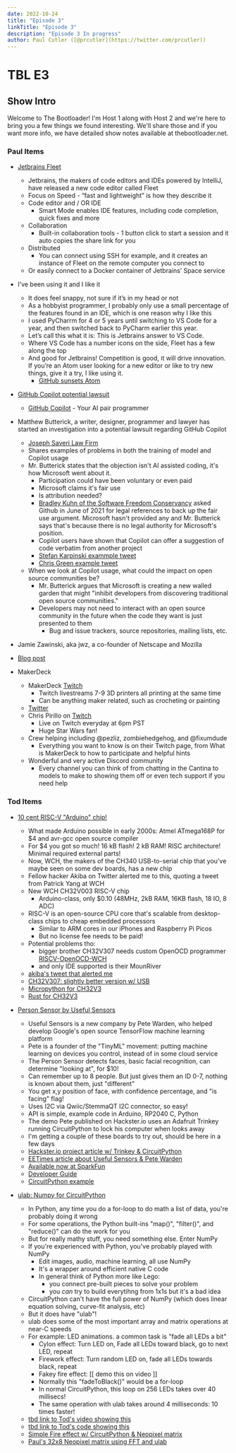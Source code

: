 ```yaml
---
date: 2022-10-24
title: "Episode 3"
linkTitle: "Episode 3"
description: "Episode 3 In progress"
author: Paul Cutler ([@prcutler](https://twitter.com/prcutler))
---
```

# TBL E3
## Show Intro

Welcome to The Bootloader!  I'm Host 1 along with Host 2 and we're here to bring you a few things we found interesting.  We'll share those and if you want more info, we have detailed show notes available at thebootloader.net.  

### Paul Items
* [Jetbrains Fleet](https://www.jetbrains.com/fleet/)
  * Jetbrains, the makers of code editors and IDEs powered by IntelliJ, have released a new code editor called Fleet
  * Focus on Speed - “fast and lightweight” is how they describe it
  * Code editor and / OR IDE
    * Smart Mode enables IDE features, including code completion, quick fixes and more
  * Collaboration
    * Built-in collaboration tools - 1 button click to start a session and it auto copies the share link for you
  * Distributed
    * You can connect using SSH for example, and it creates an instance of Fleet on the remote computer you connect to
  * Or easily connect to a Docker container of Jetbrains’ Space service

* I’ve been using it and I like it
  * It does feel snappy, not sure if it’s in my head or not
  * As a hobbyist programmer, I probably only use a small percentage of the features found in an IDE, which is one reason why I like this
  * I used PyCharrm for 4 or 5 years until switching to VS Code for a year, and then switched back to PyCharm earlier this year.
  * Let’s call this what it is:  This is Jetbrains answer to VS Code.
  * Where VS Code has a number icons on the side, Fleet has a few along the top
  * And good for Jetbrains! Competition is good, it will drive innovation.  If you’re an Atom user looking for a new editor or like to try new things, give it a try, I like using it.
    * [GitHub sunsets Atom](https://github.blog/2022-06-08-sunsetting-atom/)


* [GitHub Copilot potential lawsuit](https://githubcopilotinvestigation.com/)
  * [GitHub Copilot](https://github.com/features/copilot) - Your AI pair programmer
* Matthew Butterick, a writer, designer, programmer and lawyer has started an investigation into a potential lawsuit regarding GitHub Copilot
  * [Joseph Saveri Law Firm](https://www.saverilawfirm.com/our-cases/github-copilot-intellectual-property-investigation)
  * Shares examples of problems in both the training of model and Copilot usage
  * Mr. Butterick states that the objection isn't AI assisted coding, it's how Microsoft went about it.
    * Participation could have been voluntary or even paid
    * Microsoft claims it's fair use
    * Is attribution needed?
    * [Bradley Kuhn of the Software Freedom Conservancy](https://sfconservancy.org/blog/2022/feb/03/github-copilot-copyleft-gpl/) asked Github in June of 2021 for legal references to back up the fair use argument.  Microsoft hasn't provided any and Mr. Butterick says that's because there is no legal authority for Microsoft's position.
    * Copilot users have shown that Copilot can offer a suggestion of code verbatim from another project
    * [Stefan Karpinski exammple tweet](https://twitter.com/stefankarpinski/status/1410971061181681674)
    * [Chris Green example tweet](https://twitter.com/ChrisGr93091552/status/1539731632931803137)
  * When we look at Copilot usage, what could the impact on open source communities be?
    * Mr. Butterick argues that Microsoft is creating a new walled garden that might "inhibit developers from discovering traditional open source communities."
    * Developers may not need to interact with an open source community in the future when the code they want is just presented to them
      * Bug and issue trackers, source repositories, mailing lists, etc.
* Jamie Zawinski, aka jwz, a co-founder of Netscape and Mozilla
* [Blog post](https://www.jwz.org/blog/2022/10/copilot-lawsuit/)

* MakerDeck
  * MakerDeck [Twitch](https://www.twitch.tv/makerdeck)
    * Twitch livestreams 7-9 3D printers all printing at the same time
    * Can be anything maker related, such as crocheting or painting
  * [Twitter](https://twitter.com/makerdeck)
  * Chris Pirillo on [Twitch](https://www.twitch.tv/ChrisPirillo)
    * Live on Twitch everyday at 6pm PST
    * Huge Star Wars fan!
  * Crew helping including @pezliz, zombiehedgehog, and @fixumdude
    * Everything you want to know is on their Twitch page, from What is MakerDeck to how to participate and helpful hints
  * Wonderful and very active Discord community
    * Every channel you can think of from chatting in the Cantina to models to make to showing them off or even tech support if you need help



### Tod Items

* [10 cent RISC-V "Arduino" chip!](https://twitter.com/Patrick_RISCV/status/1580384430996484101)
  * What made Arduino possible in early 2000s: Atmel ATmega168P for $4 and avr-gcc open source compiler
  * For $4 you got so much! 16 kB flash! 2 kB RAM! RISC architecture! Minimal required external parts!
  * Now, WCH, the makers of the CH340 USB-to-serial chip that you've maybe seen on some dev boards, has a new chip
  * Fellow hacker Akiba on Twitter alerted me to this, quoting a tweet from Patrick Yang at WCH
  * New WCH CH32V003 RISC-V chip
    * Arduino-class, only $0.10 (48MHz, 2kB RAM, 16KB flash, 18 IO, 8 ADC)
  * RISC-V is an open-source CPU core that's scalable from desktop-class chips to cheap embedded processors
    * Similar to ARM cores in our iPhones and Raspberry Pi Picos
    * But no license fee needs to be paid!
  * Potential problems tho:
      * bigger brother CH32V307 needs custom OpenOCD programmer [RISCV-OpenOCD-WCH](https://github.com/newbrain/riscv-openocd-wch)
      * and only IDE supported is their MounRiver
  * [akiba's tweet that alerted me](https://twitter.com/freaklabs/status/1580560030146867200)
  * [CH32V307: slightly better version w/ USB](https://github.com/openwch/ch32v307)
  * [Micropython for CH32V3](https://github.com/r4d10n/micropython-wch-ch32v307/tree/master/ports/whc)
  * [Rust for CH32V3](https://docs.rs/ch32v3/latest/ch32v3/)

* [Person Sensor by Useful Sensors](https://www.sparkfun.com/products/21231)
  * Useful Sensors is a new company by Pete Warden, who helped develop Google's open source TensorFlow machine learning platform
  * Pete is a founder of the "TinyML" movement: putting machine learning on devices you control, instead of in some cloud service
  * The Person Sensor detects faces, basic facial recognition, can determine "looking at", for $10!
  * Can remember up to 8 people. But just gives them an ID 0-7, nothing is known about them, just "different"
  * You get x,y position of face, with confidence percentage, and "is facing" flag!
  * Uses I2C via Qwiic/StemmaQT I2C connector, so easy!
  * API is simple, example code in Arduino, RP2040 C, Python
  * The demo Pete published on Hackster.io uses an Adafruit Trinkey running CircuitPython to lock his computer when looks away
  * I'm getting a couple of these boards to try out, should be here in a few days
  * [Hackster.io project article w/ Trinkey & CircuitPython](https://www.hackster.io/petewarden/auto-lock-your-laptop-screen-with-a-person-sensor-7e0a35)
  * [EETimes article about Useful Sensors & Pete Warden](https://www.eetimes.com/pete-wardens-startup-puts-ai-in-the-sensor/)
  * [Available now at SparkFun](https://www.sparkfun.com/products/21231)
  * [Developer Guide](https://github.com/usefulsensors/person_sensor_docs/blob/main/README.md)
  * [CircuitPython example](https://github.com/usefulsensors/person_sensor_screen_lock/blob/main/code.py)


* [ulab: Numpy for CircuitPython](https://learn.adafruit.com/ulab-crunch-numbers-fast-with-circuitpython)
  * In Python, any time you do a for-loop to do math a list of data, you're probably doing it wrong
  * For some operations, the Python built-ins "map()", "filter()", and "reduce()" can do the work for you
  * But for really mathy stuff, you need something else.  Enter NumPy
  * If you're experienced with Python, you've probably played with NumPy
    * Edit images, audio, machine learning, all use NumPy
    * It's a wrapper around efficient native C code
    * In general think of Python more like Lego:
      * you connect pre-built pieces to solve your problem
      * you _can_ try to build everytihng from 1x1s but it's a bad idea
  * CircuitPython can't have the full power of NumPy  (which does linear equation solving, curve-fit analysis, etc)
  * But it does have "ulab"!
  * ulab does some of the most important array and matrix operations at near-C speeds
  * For example: LED animations. a common task is "fade all LEDs a bit"
    * Cylon effect: Turn LED on, Fade all LEDs toward black, go to next LED, repeat
    * Firework effect: Turn random LED on, fade all LEDs towards black, repeat
    * Fakey fire effect: [[ demo this on video ]]
    * Normally this "fadeToBlack()" would be a for-loop
    * In normal CircuitPython, this loop on 256 LEDs takes over 40 millisecs!
    * The same operation with ulab takes around 4 milliseconds:  10 times faster!
  * [tbd link to Tod's video showing this]()
  * [tbd link to Tod's code showing this]()
  * [Simple Fire effect w/ CircuitPython & Neopixel matrix](https://twitter.com/todbot/status/1580695498079420416)
  * [Paul's 32x8 Neopixel matrix using FFT and ulab](https://twitter.com/prcutler/status/1582419704119164929)
